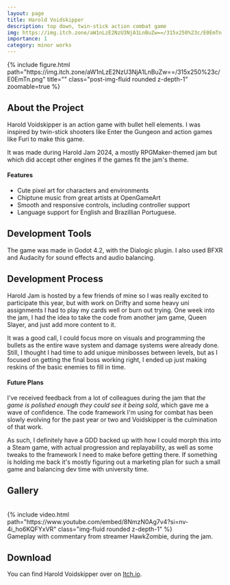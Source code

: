 ```yaml
---
layout: page
title: Harold Voidskipper
description: top down, twin-stick action combat game
img: https://img.itch.zone/aW1nLzE2NzU3NjA1LnBuZw==/315x250%23c/E0EmTn.png
importance: 1
category: minor works
---
```


<div class="text-center">
    {% include figure.html path="https://img.itch.zone/aW1nLzE2NzU3NjA1LnBuZw==/315x250%23c/E0EmTn.png" title="" class="post-img-fluid rounded z-depth-1" zoomable=true %}
</div>


## About the Project

Harold Voidskipper is an action game with bullet hell elements. I was inspired by twin-stick shooters like Enter the Gungeon and action games like Furi to make this game.

It was made during Harold Jam 2024, a mostly RPGMaker-themed jam but which did accept other engines if the games fit the jam's theme.

#### Features

- Cute pixel art for characters and environments
- Chiptune music from great artists at OpenGameArt
- Smooth and responsive controls, including controller support
- Language support for English and Brazillian Portuguese.

## Development Tools

The game was made in Godot 4.2, with the Dialogic plugin. I also used BFXR and Audacity for sound effects and audio balancing.

<!-- ## Project Details -->

<!-- Here, you can go into more depth about your game development project. Talk about the inspiration behind the game, challenges faced during development, and any interesting anecdotes or stories related to the project.  -->

## Development Process

Harold Jam is hosted by a few friends of mine so I was really excited to participate this year, but with work on Drifty and some heavy uni assignments
I had to play my cards well or burn out trying. One week into the jam, I had the idea to take the code from another jam game, Queen Slayer, and just
add more content to it.

It was a good call, I could focus more on visuals and programming the bullets as the entire wave system and damage systems were already done. Still, I
thought I had time to add unique minibosses between levels, but as I focused on getting the final boss working right, I ended up just making reskins
of the basic enemies to fill in time.

#### Future Plans

I've received feedback from a lot of colleagues during the jam that _the game is polished enough they could see it being sold_,
which gave me a wave of confidence. The code framework I'm using for combat has been slowly evolving for the past year or two and
Voidskipper is the culmination of that work.

As such, I definitely have a GDD backed up with how I could morph this into a Steam game, with actual progression and replayability, 
as well as some tweaks to the framework I need to make before getting there. If something is holding me back it's mostly figuring out
a marketing plan for such a small game and balancing dev time with university time.

## Gallery
<br>

<div class="embed-responsive embed-responsive-16by9">
    {% include video.html path="https://www.youtube.com/embed/8NmzN0Ag7v4?si=nv-4i_ho6KQFYxVR" class="img-fluid rounded  z-depth-1" %}
</div>
<div class="caption">Gameplay with commentary from streamer HawkZombie, during the jam.</div>

## Download

You can find Harold Voidskipper over on <a href="https://nate-the-bard.itch.io/haroldjam-2024">Itch.io</a>.